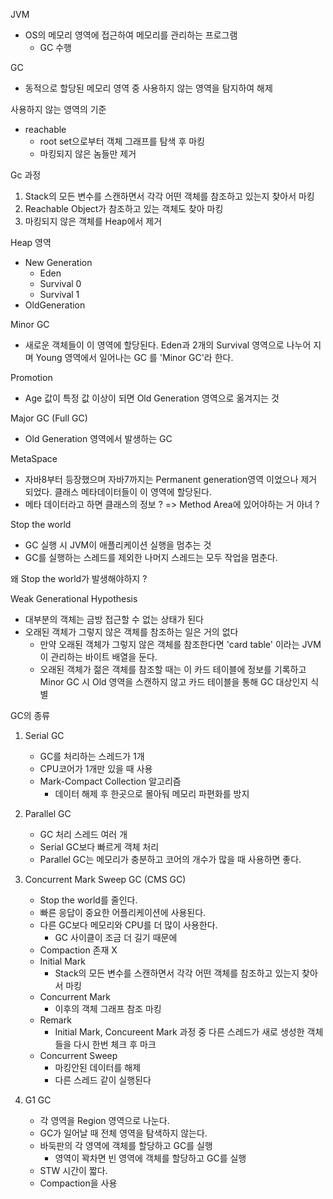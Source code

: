 JVM

- OS의 메모리 영역에 접근하여 메모리를 관리하는 프로그램
  - GC 수행



GC

- 동적으로 할당된 메모리 영역 중 사용하지 않는 영역을 탐지하여 해제



사용하지 않는 영역의 기준

- reachable
  - root set으로부터 객체 그래프를 탐색 후 마킹
  - 마킹되지 않은 놈들만 제거



Gc 과정

1. Stack의 모든 변수를 스캔하면서 각각 어떤 객체를 참조하고 있는지 찾아서 마킹
2. Reachable Object가 참조하고 있는 객체도 찾아 마킹
3. 마킹되지 않은 객체를 Heap에서 제거



Heap 영역

- New Generation
  - Eden
  - Survival 0
  - Survival 1
- OldGeneration



Minor GC

- 새로운 객체들이 이 영역에 할당된다. Eden과 2개의 Survival 영역으로 나누어 지며 Young 영역에서 일어나는 GC 를 'Minor GC'라 한다.

Promotion

- Age 값이 특정 값 이상이 되면 Old Generation 영역으로 옮겨지는 것 

Major GC (Full GC)

- Old Generation 영역에서 발생하는 GC

MetaSpace 

- 자바8부터 등장했으며 자바7까지는 Permanent generation영역 이었으나 제거 되었다. 클래스 메타데이터들이 이 영역에 할당된다.
- 메타 데이터라고 하면 클래스의 정보 ? => Method Area에 있어야하는 거 아녀  ?



Stop the world

- GC 실행 시 JVM이 애플리케이션 실행을 멈추는 것
- GC를 실행하는 스레드를 제외한 나머지 스레드는 모두 작업을 멈춘다.



왜 Stop the world가 발생해야하지 ?



Weak Generational Hypothesis

- 대부분의 객체는 금방 접근할 수 없는 상태가 된다
- 오래된 객체가 그렇지 않은 객체를 참조하는 일은 거의 없다
  - 만약 오래된 객체가 그렇지 않은 객체를 참조한다면 'card table' 이라는 JVM이 관리하는 바이트 배열을 둔다.
  - 오래된 객체가 젊은 객체를 참조할 때는 이 카드 테이블에 정보를 기록하고 Minor GC 시 Old 영역을 스캔하지 않고 카드 테이블을 통해 GC 대상인지 식별

GC의 종류

1. Serial GC
   - GC를 처리하는 스레드가 1개
   - CPU코어가 1개만 있을 때 사용
   - Mark-Compact Collection 알고리즘
     - 데이터 해제 후 한곳으로 몰아둬 메모리 파편화를 방지
2. Parallel GC
   - GC 처리 스레드 여러 개
   - Serial GC보다 빠르게 객체 처리
   - Parallel GC는 메모리가 충분하고 코어의 개수가 많을 때 사용하면 좋다.
3. Concurrent Mark Sweep GC (CMS GC)
   - Stop the world를 줄인다.
   - 빠른 응답이 중요한 어플리케이션에 사용된다.
   - 다른 GC보다 메모리와 CPU를 더 많이 사용한다.
     - GC 사이클이 조금 더 길기 때문에
   - Compaction 존재 X
   - Initial Mark
     - Stack의 모든 변수를 스캔하면서 각각 어떤 객체를 참조하고 있는지 찾아서 마킹
   - Concurrent Mark
     - 이후의 객체 그래프 참조 마킹
   - Remark
     - Initial Mark, Concureent Mark 과정 중 다른 스레드가 새로 생성한 객체들을 다시 한번 체크 후 마크
   - Concurrent Sweep
     - 마킹안된 데이터를 해제
     - 다른 스레드 같이 실행된다

4. G1 GC
   - 각 영역을 Region 영역으로 나눈다.
   - GC가 일어날 때 전체 영역을 탐색하지 않는다.
   - 바둑판의 각 영역에 객체를 할당하고 GC를 실행
     - 영역이 꽉차면 빈 영역에 객체를 할당하고 GC를 실행
   - STW 시간이 짧다.
   - Compaction을 사용
